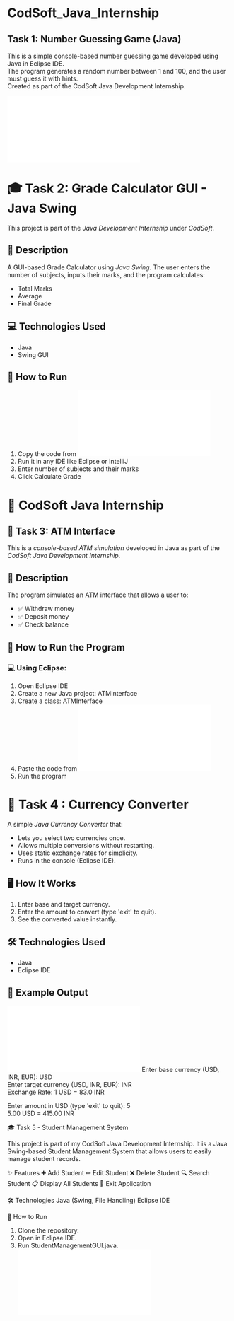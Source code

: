 # CodSoft_Java_Internship

## Task 1: Number Guessing Game (Java)

This is a simple console-based number guessing game developed using Java in Eclipse IDE.  
The program generates a random number between 1 and 100, and the user must guess it with hints.  
Created as part of the CodSoft Java Development Internship.

![Output](NumberGuessGame.java)

# 🎓 Task 2: Grade Calculator GUI - Java Swing

This project is part of the *Java Development Internship* under *CodSoft*.

## 📌 Description
A GUI-based Grade Calculator using *Java Swing*. The user enters the number of subjects, inputs their marks, and the program calculates:
- Total Marks
- Average
- Final Grade

## 💻 Technologies Used
- Java
- Swing GUI

## 🚀 How to Run
1. Copy the code from ![Output](GradeCalculatorGUI.java)
2. Run it in any IDE like Eclipse or IntelliJ
3. Enter number of subjects and their marks
4. Click Calculate Grade

# 🔐 CodSoft Java Internship

## 💼 Task 3: ATM Interface

This is a *console-based ATM simulation* developed in Java as part of the *CodSoft Java Development Internship*.

## 📌 Description

The program simulates an ATM interface that allows a user to:

- ✅ Withdraw money
- ✅ Deposit money
- ✅ Check balance

## 🚀 How to Run the Program

### 💻 Using Eclipse:

1. Open Eclipse IDE
2. Create a new Java project: ATMInterface
3. Create a class: ATMInterface
4. Paste the code from ![Output](ATMInterface.java)
5. Run the program

# 💱 Task 4 : Currency Converter

A simple *Java Currency Converter* that:
- Lets you select two currencies once.
- Allows multiple conversions without restarting.
- Uses static exchange rates for simplicity.
- Runs in the console (Eclipse IDE).

## 🖥 How It Works
1. Enter base and target currency.
2. Enter the amount to convert (type 'exit' to quit).
3. See the converted value instantly.

## 🛠 Technologies Used
- Java
- Eclipse IDE

## 📌 Example Output
![Output](CurrencyConverter.java)
Enter base currency (USD, INR, EUR): USD  
Enter target currency (USD, INR, EUR): INR  
Exchange Rate: 1 USD = 83.0 INR  

Enter amount in USD (type 'exit' to quit): 5  
5.00 USD = 415.00 INR  

🎓 Task 5 - Student Management System

This project is part of my CodSoft Java Development Internship.
It is a Java Swing-based Student Management System that allows users to easily manage student records.

✨ Features
➕ Add Student
✏ Edit Student
❌ Delete Student
🔍 Search Student
📋 Display All Students
🚪 Exit Application

🛠 Technologies
Java (Swing, File Handling)
Eclipse IDE

🚀 How to Run
1. Clone the repository.
2. Open in Eclipse IDE.
3. Run StudentManagementGUI.java.
![Output](StudentManagementSystem.java)




